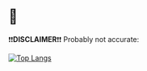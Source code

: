 # 👺

❗❗**DISCLAIMER**❗❗ Probably not accurate:

[![Top Langs](https://github-readme-stats.vercel.app/api/top-langs/?username=Kris030&show_icons=true&theme=dracula)](https://github.com/anuraghazra/github-readme-stats)
